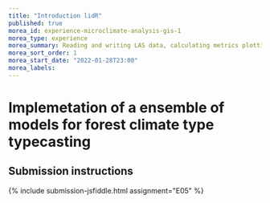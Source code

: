 ```yaml
---
title: "Introduction lidR"
published: true
morea_id: experience-microclimate-analysis-gis-1
morea_type: experience
morea_summary: Reading and writing LAS data, calculating metrics plotting results
morea_sort_order: 1
morea_start_date: "2022-01-28T23:00"
morea_labels:
---
```


# Implemetation of a ensemble of models for forest climate type typecasting

## Submission instructions

{% include submission-jsfiddle.html assignment="E05" %}

